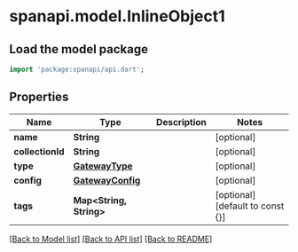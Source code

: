 # spanapi.model.InlineObject1

## Load the model package
```dart
import 'package:spanapi/api.dart';
```

## Properties
Name | Type | Description | Notes
------------ | ------------- | ------------- | -------------
**name** | **String** |  | [optional] 
**collectionId** | **String** |  | [optional] 
**type** | [**GatewayType**](GatewayType.md) |  | [optional] 
**config** | [**GatewayConfig**](GatewayConfig.md) |  | [optional] 
**tags** | **Map<String, String>** |  | [optional] [default to const {}]

[[Back to Model list]](../README.md#documentation-for-models) [[Back to API list]](../README.md#documentation-for-api-endpoints) [[Back to README]](../README.md)


